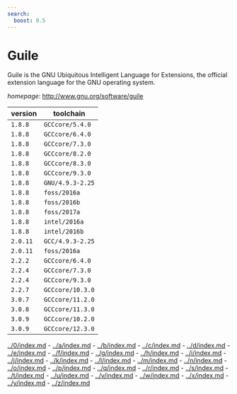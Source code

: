 ```yaml
---
search:
  boost: 0.5
---
```

# Guile

Guile is the GNU Ubiquitous Intelligent Language for Extensions,  the official extension language for the GNU operating system.

*homepage*: <http://www.gnu.org/software/guile>

version | toolchain
--------|----------
``1.8.8`` | ``GCCcore/5.4.0``
``1.8.8`` | ``GCCcore/6.4.0``
``1.8.8`` | ``GCCcore/7.3.0``
``1.8.8`` | ``GCCcore/8.2.0``
``1.8.8`` | ``GCCcore/8.3.0``
``1.8.8`` | ``GCCcore/9.3.0``
``1.8.8`` | ``GNU/4.9.3-2.25``
``1.8.8`` | ``foss/2016a``
``1.8.8`` | ``foss/2016b``
``1.8.8`` | ``foss/2017a``
``1.8.8`` | ``intel/2016a``
``1.8.8`` | ``intel/2016b``
``2.0.11`` | ``GCC/4.9.3-2.25``
``2.0.11`` | ``foss/2016a``
``2.2.2`` | ``GCCcore/6.4.0``
``2.2.4`` | ``GCCcore/7.3.0``
``2.2.4`` | ``GCCcore/9.3.0``
``2.2.7`` | ``GCCcore/10.3.0``
``3.0.7`` | ``GCCcore/11.2.0``
``3.0.8`` | ``GCCcore/11.3.0``
``3.0.9`` | ``GCCcore/10.2.0``
``3.0.9`` | ``GCCcore/12.3.0``

[../0/index.md](0) - [../a/index.md](a) - [../b/index.md](b) - [../c/index.md](c) - [../d/index.md](d) - [../e/index.md](e) - [../f/index.md](f) - [../g/index.md](g) - [../h/index.md](h) - [../i/index.md](i) - [../j/index.md](j) - [../k/index.md](k) - [../l/index.md](l) - [../m/index.md](m) - [../n/index.md](n) - [../o/index.md](o) - [../p/index.md](p) - [../q/index.md](q) - [../r/index.md](r) - [../s/index.md](s) - [../t/index.md](t) - [../u/index.md](u) - [../v/index.md](v) - [../w/index.md](w) - [../x/index.md](x) - [../y/index.md](y) - [../z/index.md](z)

